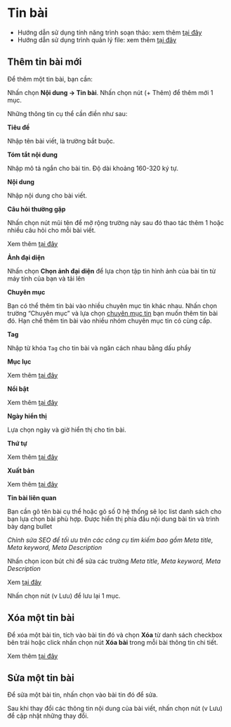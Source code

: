 # Tin bài

- Hướng dẫn sử dụng tính năng trình soạn thảo: xem thêm [tại đây](https://simplemag.osd.vn/docs/common/tinymce)
- Hướng dẫn sử dụng trình quản lý file: xem thêm [tại đây](https://simplemag.osd.vn/docs/common/finder/)

## Thêm tin bài mới

Để thêm một tin bài, bạn cần:

Nhấn chọn **Nội dung -> Tin bài**. Nhấn chọn nút (+ Thêm) để thêm mới 1 mục.

Những thông tin cụ thể cần điền như sau:

**Tiêu đề**

Nhập tên bài viết, là trường bắt buộc.

**Tóm tắt nội dung**

Nhập mô tả ngắn cho bài tin. Độ dài khoảng 160-320 ký tự.

**Nội dung**

Nhập nội dung cho bài viết.

**Câu hỏi thường gặp**

Nhấn chọn nút mũi tên để mở rộng trường này sau đó thao tác thêm 1 hoặc nhiều câu hỏi cho mỗi bài viết.

Xem thêm [tại đây](https://simplemag.osd.vn/docs/common/faqs)

**Ảnh đại diện**

Nhấn chọn **Chọn ảnh đại diện** để lựa chọn tập tin hình ảnh của bài tin từ máy tính của bạn và tải lên

**Chuyên mục**

Bạn có thể thêm tin bài vào nhiều chuyên mục tin khác nhau. Nhấn chọn trường “Chuyên mục” và lựa chọn [chuyên mục tin](https://simplemag.osd.vn/docs/catalog/news_category.md) bạn muốn thêm tin bài đó. Hạn chế thêm tin bài vào nhiều nhóm chuyên mục tin có cùng cấp.

**Tag**

Nhập từ khóa `Tag` cho tin bài và ngăn cách nhau bằng dấu phẩy

**Mục lục**

Xem thêm [tại đây](https://simplemag.osd.vn/docs/common/toc)

**Nổi bật**

Xem thêm [tại đây](https://simplemag.osd.vn/docs/common/logic/#m%E1%BB%A5c-n%E1%BB%95i-b%E1%BA%ADt)

**Ngày hiển thị**

Lựa chọn ngày và giờ hiển thị cho tin bài.

**Thứ tự**

Xem thêm [tại đây](https://simplemag.osd.vn/docs/common/logic/#th%E1%BB%A9-t%E1%BB%B1-s%E1%BA%AFp-x%E1%BA%BFp-l%C3%A0-s%E1%BB%91-ch%E1%BB%89-%C4%91%E1%BB%8Bnh)

**Xuất bản**

Xem thêm [tại đây](https://simplemag.osd.vn/docs/common/logic/#tr%E1%BA%A1ng-th%C3%A1i)

**Tin bài liên quan**

Bạn cần gõ tên bài cụ thể hoặc gõ số 0 hệ thống sẽ lọc list danh sách cho bạn lựa chọn bài phù hợp. Được hiển thị phía đầu nội dung bài tin và trình bày dạng bullet

_Chỉnh sửa SEO để tối ưu trên các công cụ tìm kiếm bao gồm Meta title, Meta keyword, Meta Description_

Nhấn chọn icon bút chì để sửa các trường _Meta title, Meta keyword, Meta Description_

Xem [tại đây](https://simplemag.osd.vn/docs/seo/serp/)

Nhấn chọn nút (v Lưu) để lưu lại 1 mục.

## Xóa một tin bài

Để xóa một bài tin, tích vào bài tin đó và chọn **Xóa** từ danh sách checkbox bên trái hoặc click nhấn chọn nút **Xóa bài** trong mỗi bài thông tin chi tiết.

Xem thêm [tại đây](https://simplemag.osd.vn/docs/common/logic#x%C3%B3a-c%C3%A1c-m%E1%BB%A5c-c%C3%A1c-th%C3%A0nh-ph%E1%BA%A7n-th%C3%B4ng-tin)

## Sửa một tin bài

Để sửa một bài tin, nhấn chọn vào bài tin đó để sửa.

Sau khi thay đổi các thông tin nội dung của bài viết, nhấn chọn nút (v Lưu) để cập nhật những thay đổi.

